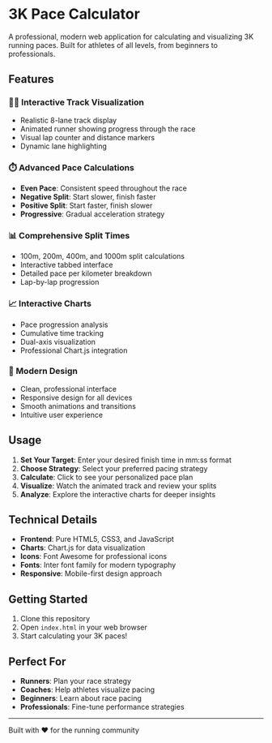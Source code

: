 # 3K Pace Calculator

A professional, modern web application for calculating and visualizing 3K running paces. Built for athletes of all levels, from beginners to professionals.

## Features

### 🏃‍♂️ Interactive Track Visualization
- Realistic 8-lane track display
- Animated runner showing progress through the race
- Visual lap counter and distance markers
- Dynamic lane highlighting

### ⏱️ Advanced Pace Calculations
- **Even Pace**: Consistent speed throughout the race
- **Negative Split**: Start slower, finish faster
- **Positive Split**: Start faster, finish slower  
- **Progressive**: Gradual acceleration strategy

### 📊 Comprehensive Split Times
- 100m, 200m, 400m, and 1000m split calculations
- Interactive tabbed interface
- Detailed pace per kilometer breakdown
- Lap-by-lap progression

### 📈 Interactive Charts
- Pace progression analysis
- Cumulative time tracking
- Dual-axis visualization
- Professional Chart.js integration

### 🎨 Modern Design
- Clean, professional interface
- Responsive design for all devices
- Smooth animations and transitions
- Intuitive user experience

## Usage

1. **Set Your Target**: Enter your desired finish time in mm:ss format
2. **Choose Strategy**: Select your preferred pacing strategy
3. **Calculate**: Click to see your personalized pace plan
4. **Visualize**: Watch the animated track and review your splits
5. **Analyze**: Explore the interactive charts for deeper insights

## Technical Details

- **Frontend**: Pure HTML5, CSS3, and JavaScript
- **Charts**: Chart.js for data visualization
- **Icons**: Font Awesome for professional icons
- **Fonts**: Inter font family for modern typography
- **Responsive**: Mobile-first design approach

## Getting Started

1. Clone this repository
2. Open `index.html` in your web browser
3. Start calculating your 3K paces!

## Perfect For

- **Runners**: Plan your race strategy
- **Coaches**: Help athletes visualize pacing
- **Beginners**: Learn about race pacing
- **Professionals**: Fine-tune performance strategies


---

Built with ❤️ for the running community